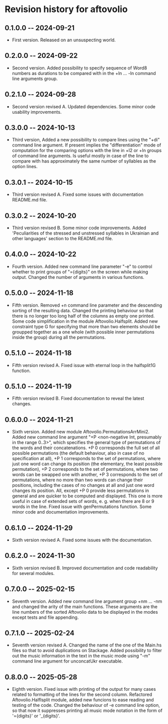 # Revision history for aftovolio

## 0.1.0.0 -- 2024-09-21

* First version. Released on an unsuspecting world.

##  0.2.0.0 -- 2024-09-22

* Second version. Added possibility to specify sequence of Word8 numbers as durations to  be compared with in the +ln ... -ln command line arguments group.

##  0.2.1.0 -- 2024-09-28

* Second version revised A. Updated dependencies. Some minor code usability improvements.
 
##  0.3.0.0 -- 2024-10-13

* Third version, Added a new possibility to compare lines using the "+di" command line argument. If present implies the "differentiation" mode of computation for the comparing options with the line in +l2 or +ln groups of command line arguments. Is useful mostly in case of the line to compare with has approximately the same number of syllables as the option lines.

##  0.3.0.1 -- 2024-10-15

* Third version revised A. Fixed some issues with documentation README.md file.

## 0.3.0.2 -- 2024-10-20

* Third version revised B. Some minor code improvements. Added 'Peculiarities of the stressed and unstressed syllables in Ukrainian and other languages' section to the README.md file.

## 0.4.0.0 -- 2024-10-22

* Fourth version. Added new command line parameter "-e" to control whether to print groups of "={digits}" on the screen while making output. Changed the number of arguments in various functions. 

## 0.5.0.0 -- 2024-11-18

* Fifth version. Removed +n command line parameter and the descending sorting of the resulting data. Changed the printing behaviour so that there is no longer too long half of the columns as empty one printed. Some code simplification in the module Aftovolio.Halfsplit. Added new constraint type G for specifying that more than two elements should be groupped together as a one whole (with possible inner permutations inside the group) during all the permutations.

## 0.5.1.0 -- 2024-11-18

* Fifth version revised A. Fixed issue with eternal loop in the halfsplit1G function.

## 0.5.1.0 -- 2024-11-19

* Fifth version revised B. Fixed documentation to reveal the latest changes.

## 0.6.0.0 -- 2024-11-21

* Sixth version. Added new module Aftovolio.PermutationsArrMini2. Added new command line argument "+P <non-negative Int, presumably in the range 0..3>", which specifies the general type of permutations of the words and their concatenations. +P 0 corresponds the full set of all possible permutations (the default behaviour, also in case of no specification at all), +P 1 corresponds to the set of permutations, where just one word can change its position (the elementary, the least possible permutation), +P 2 corresponds to the set of permutations, where two words can be swapped one with another, +P 3 corresponds to the set of permutations, where no more than two words can change their positions, including the cases of no changes at all and just one word changes its position. All, except +P 0 provide less permutations in general and are quicker to be computed and displayed. This one is more useful in case of extended sets of words, e. g. when there are 8 or 9 words in the line. Fixed issue with genPermutations function. Some minor code and documentation improvements.

## 0.6.1.0 -- 2024-11-29

* Sixth version revised A. Fixed some issues with the documentation.

## 0.6.2.0 -- 2024-11-30

* Sixth version revised B. Improved documentation and code readability for several modules.

## 0.7.0.0 -- 2025-02-15

* Seventh version. Added new command line argument group +nm ... -nm and changed the arity of the main functions. These arguments are the line numbers of the sorted Aftovolio data to be displayed in the modes except tests and file appending.

## 0.7.1.0 -- 2025-02-24

* Seventh version revised A. Changed the name of the one of the Main.hs files so that to avoid duplications on Stackage. Added possibility to filter out the music information in the text in the music mode using "-m" command line argument for unconcatUkr executable.

## 0.8.0.0 -- 2025-05-28

* Eighth version. Fixed issue with printing of the output for many cases related to formatting of the lines for the second column. Refactored Aftovolio.Halflsplit module, added new funcions to ease reading and testing of the code. Changed the behaviour of -e command line option, so that now it suppresses printing all music mode notation in the form of '={digits}' or '_{digits}'. 
